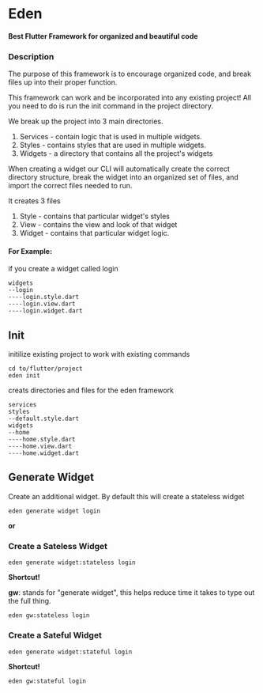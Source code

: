 # Eden
#### Best Flutter Framework for organized and beautiful code

### Description
The purpose of this framework is to encourage organized code, and break files up into their proper function.

This framework can work and be incorporated into any existing project! All you need to do is run the init command 
in the project directory.

We break up the project into 3 main directories.
1. Services - contain logic that is used in multiple widgets. 
2. Styles - contains styles that are used in multiple widgets.
3. Widgets - a directory that contains all the project's widgets

When creating a widget our CLI will automatically create the correct directory structure, 
break the widget into an organized set of files, and import the correct files needed to run.

It creates 3 files
1. Style - contains that particular widget's styles
2. View - contains the view and look of that widget
3. Widget - contains that particular widget logic.

#### For Example:
if you create a widget called login
```$xslt
widgets
--login
----login.style.dart
----login.view.dart
----login.widget.dart
``` 
## Init
initilize existing project to work with existing commands
```$xslt
cd to/flutter/project
eden init
```

creats directories and files for the eden framework
```$xslt
services
styles
--default.style.dart
widgets
--home
----home.style.dart
----home.view.dart
----home.widget.dart
```

## Generate Widget
Create an additional widget. By default this will create a stateless widget
```$xslt
eden generate widget login
```

**or**
### Create a Sateless Widget
```$xslt
eden generate widget:stateless login
```
**Shortcut!**

**gw**: stands for "generate widget", this helps reduce time it takes to type out the full thing.
```$xslt
eden gw:stateless login
```
### Create a Sateful Widget
```$xslt
eden generate widget:stateful login
```
**Shortcut!**
```$xslt
eden gw:stateful login
```



